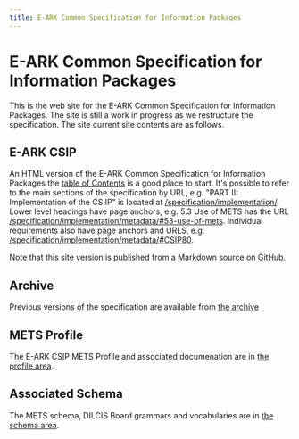 ```yaml
---
title: E-ARK Common Specification for Information Packages
---
```

E-ARK Common Specification for Information Packages
===================================================
This is the web site for the E-ARK Common Specification for Information
Packages. The site is still a work in progress as we restructure the
specification. The site current site contents are as follows.

E-ARK CSIP
---------
An HTML version of the E-ARK Common Specification for Information Packages the
[table of Contents](./specification/) is a good place to start.
It's possible to refer to the main sections of the specification by URL,
e.g. "PART II: Implementation of the CS IP" is located at
[/specification/implementation/](/specification/implementation/).
Lower level headings have page anchors, e.g. 5.3 Use of METS has the URL
[/specification/implementation/metadata/#53-use-of-mets](/specification/implementation/metadata/#53-use-of-mets).
Individual requirements also have page anchors and URLS, e.g.
[/specification/implementation/metadata/#CSIP80](/specification/implementation/metadata/#CSIP80).

Note that this site version is published from a
[Markdown](https://guides.github.com/features/mastering-markdown/) source [on
GitHub](https://github.com/DILCISBoard/E-ARK-CSIP/).

Archive
-------
Previous versions of the specification are available from [the archive](./archive/)

METS Profile
------------
The E-ARK CSIP METS Profile and associated documenation are in [the profile area](./profile/).

Associated Schema
-----------------
The METS schema, DILCIS Board grammars and vocabularies are in [the schema area](./schema/).
